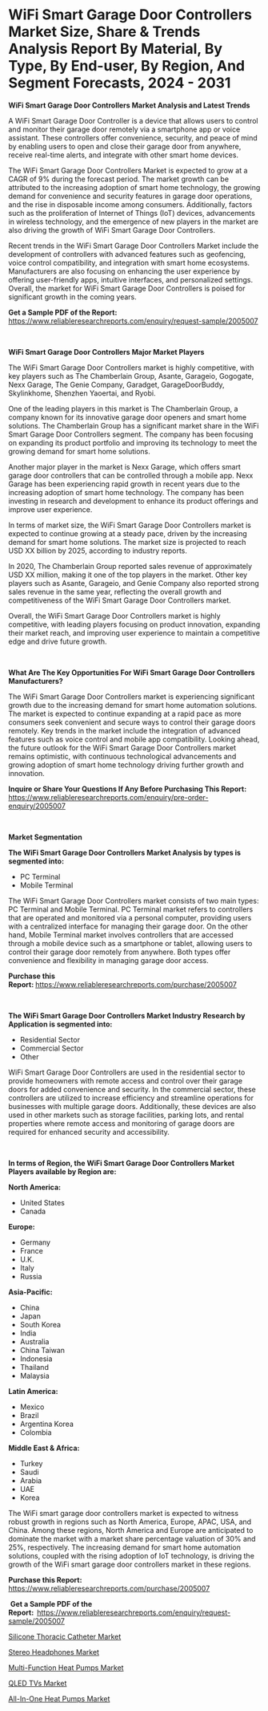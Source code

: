 <p><h1>WiFi Smart Garage Door Controllers Market Size, Share & Trends Analysis Report By Material, By Type, By End-user, By Region, And Segment Forecasts, 2024 - 2031</h1></p><p><strong>WiFi Smart Garage Door Controllers Market Analysis and Latest Trends</strong></p>
<p><p>A WiFi Smart Garage Door Controller is a device that allows users to control and monitor their garage door remotely via a smartphone app or voice assistant. These controllers offer convenience, security, and peace of mind by enabling users to open and close their garage door from anywhere, receive real-time alerts, and integrate with other smart home devices.</p><p>The WiFi Smart Garage Door Controllers Market is expected to grow at a CAGR of 9% during the forecast period. The market growth can be attributed to the increasing adoption of smart home technology, the growing demand for convenience and security features in garage door operations, and the rise in disposable income among consumers. Additionally, factors such as the proliferation of Internet of Things (IoT) devices, advancements in wireless technology, and the emergence of new players in the market are also driving the growth of WiFi Smart Garage Door Controllers.</p><p>Recent trends in the WiFi Smart Garage Door Controllers Market include the development of controllers with advanced features such as geofencing, voice control compatibility, and integration with smart home ecosystems. Manufacturers are also focusing on enhancing the user experience by offering user-friendly apps, intuitive interfaces, and personalized settings. Overall, the market for WiFi Smart Garage Door Controllers is poised for significant growth in the coming years.</p></p>
<p><strong>Get a Sample PDF of the Report:&nbsp;</strong> <a href="https://www.reliableresearchreports.com/enquiry/request-sample/2005007">https://www.reliableresearchreports.com/enquiry/request-sample/2005007</a></p>
<p>&nbsp;</p>
<p><strong>WiFi Smart Garage Door Controllers Major Market Players</strong></p>
<p><p>The WiFi Smart Garage Door Controllers market is highly competitive, with key players such as The Chamberlain Group, Asante, Garageio, Gogogate, Nexx Garage, The Genie Company, Garadget, GarageDoorBuddy, Skylinkhome, Shenzhen Yaoertai, and Ryobi. </p><p>One of the leading players in this market is The Chamberlain Group, a company known for its innovative garage door openers and smart home solutions. The Chamberlain Group has a significant market share in the WiFi Smart Garage Door Controllers segment. The company has been focusing on expanding its product portfolio and improving its technology to meet the growing demand for smart home solutions. </p><p>Another major player in the market is Nexx Garage, which offers smart garage door controllers that can be controlled through a mobile app. Nexx Garage has been experiencing rapid growth in recent years due to the increasing adoption of smart home technology. The company has been investing in research and development to enhance its product offerings and improve user experience.</p><p>In terms of market size, the WiFi Smart Garage Door Controllers market is expected to continue growing at a steady pace, driven by the increasing demand for smart home solutions. The market size is projected to reach USD XX billion by 2025, according to industry reports.</p><p>In 2020, The Chamberlain Group reported sales revenue of approximately USD XX million, making it one of the top players in the market. Other key players such as Asante, Garageio, and Genie Company also reported strong sales revenue in the same year, reflecting the overall growth and competitiveness of the WiFi Smart Garage Door Controllers market. </p><p>Overall, the WiFi Smart Garage Door Controllers market is highly competitive, with leading players focusing on product innovation, expanding their market reach, and improving user experience to maintain a competitive edge and drive future growth.</p></p>
<p>&nbsp;</p>
<p><strong>What Are The Key Opportunities For WiFi Smart Garage Door Controllers Manufacturers?</strong></p>
<p><p>The WiFi Smart Garage Door Controllers market is experiencing significant growth due to the increasing demand for smart home automation solutions. The market is expected to continue expanding at a rapid pace as more consumers seek convenient and secure ways to control their garage doors remotely. Key trends in the market include the integration of advanced features such as voice control and mobile app compatibility. Looking ahead, the future outlook for the WiFi Smart Garage Door Controllers market remains optimistic, with continuous technological advancements and growing adoption of smart home technology driving further growth and innovation.</p></p>
<p><strong>Inquire or Share Your Questions If Any Before Purchasing This Report:</strong> <a href="https://www.reliableresearchreports.com/enquiry/pre-order-enquiry/2005007">https://www.reliableresearchreports.com/enquiry/pre-order-enquiry/2005007</a></p>
<p>&nbsp;</p>
<p><strong>Market Segmentation</strong></p>
<p><strong>The WiFi Smart Garage Door Controllers Market Analysis by types is segmented into:</strong></p>
<p><ul><li>PC Terminal</li><li>Mobile Terminal</li></ul></p>
<p><p>The WiFi Smart Garage Door Controllers market consists of two main types: PC Terminal and Mobile Terminal. PC Terminal market refers to controllers that are operated and monitored via a personal computer, providing users with a centralized interface for managing their garage door. On the other hand, Mobile Terminal market involves controllers that are accessed through a mobile device such as a smartphone or tablet, allowing users to control their garage door remotely from anywhere. Both types offer convenience and flexibility in managing garage door access.</p></p>
<p><strong>Purchase this Report:&nbsp;</strong><a href="https://www.reliableresearchreports.com/purchase/2005007">https://www.reliableresearchreports.com/purchase/2005007</a></p>
<p>&nbsp;</p>
<p><strong>The WiFi Smart Garage Door Controllers Market Industry Research by Application is segmented into:</strong></p>
<p><ul><li>Residential Sector</li><li>Commercial Sector</li><li>Other</li></ul></p>
<p><p>WiFi Smart Garage Door Controllers are used in the residential sector to provide homeowners with remote access and control over their garage doors for added convenience and security. In the commercial sector, these controllers are utilized to increase efficiency and streamline operations for businesses with multiple garage doors. Additionally, these devices are also used in other markets such as storage facilities, parking lots, and rental properties where remote access and monitoring of garage doors are required for enhanced security and accessibility.</p></p>
<p>&nbsp;</p>
<p><strong>In terms of Region, the WiFi Smart Garage Door Controllers Market Players available by Region are:</strong></p>
<p>
    <p> <strong> North America: </strong>
        <ul>
            <li>United States</li>
            <li>Canada</li>
        </ul>
        </p> 
    <p> <strong> Europe: </strong>
        <ul>
            <li>Germany</li>
            <li>France</li>
            <li>U.K.</li>
            <li>Italy</li>
            <li>Russia</li>
        </ul>
        </p> 
    <p> <strong> Asia-Pacific: </strong>
        <ul>
            <li>China</li>
            <li>Japan</li>
            <li>South Korea</li>
            <li>India</li>
            <li>Australia</li>
            <li>China Taiwan</li>
            <li>Indonesia</li>
            <li>Thailand</li>
            <li>Malaysia</li>
        </ul>
        </p> 
    <p> <strong> Latin America: </strong>
        <ul>
            <li>Mexico</li>
            <li>Brazil</li>
            <li>Argentina Korea</li>
            <li>Colombia</li>
        </ul>
        </p> 
    <p> <strong> Middle East & Africa: </strong>
        <ul>
            <li>Turkey</li>
            <li>Saudi</li>
            <li>Arabia</li>
            <li>UAE</li>
            <li>Korea</li>
        </ul>
    </p>
    </p>
<p><p>The WiFi smart garage door controllers market is expected to witness robust growth in regions such as North America, Europe, APAC, USA, and China. Among these regions, North America and Europe are anticipated to dominate the market with a market share percentage valuation of 30% and 25%, respectively. The increasing demand for smart home automation solutions, coupled with the rising adoption of IoT technology, is driving the growth of the WiFi smart garage door controllers market in these regions.</p></p>
<p><strong>Purchase this Report: </strong><a href="https://www.reliableresearchreports.com/purchase/2005007">https://www.reliableresearchreports.com/purchase/2005007</a></p>
<p>&nbsp;<strong>Get a Sample PDF of the Report:&nbsp;&nbsp;</strong><a href="https://www.reliableresearchreports.com/enquiry/request-sample/2005007">https://www.reliableresearchreports.com/enquiry/request-sample/2005007</a></p>
<p><strong></strong></p>
<p><p><a href="https://frill-swim-3cd.notion.site/Silicone-Thoracic-Catheter-Market-Insights-Market-Players-and-Forecast-Till-2031-dbcb075db76943ab8e2ba28cef73cc88">Silicone Thoracic Catheter Market</a></p><p><a href="https://view.publitas.com/reportprime-1/stereo-headphones-market-size-share-trends-analysis-report-by-material-by-type-by-end-user-by-region-and-segment-forecasts-2024-2031/">Stereo Headphones Market</a></p><p><a href="https://cautious-neon-760.notion.site/Multi-Function-Heat-Pumps-Market-Insights-Market-Players-and-Forecast-Till-2031-37b3c7dfb8ac4b29af4567175ef6f4cc">Multi-Function Heat Pumps Market</a></p><p><a href="https://view.publitas.com/reportprime-1/qled-tvs-market-size-share-trends-analysis-report-by-material-by-type-by-end-user-by-region-and-segment-forecasts-2024-2031/">QLED TVs Market</a></p><p><a href="https://spotless-saver-8fd.notion.site/All-In-One-Heat-Pumps-Market-Size-Share-Trends-Analysis-Report-By-Material-By-Type-By-End-user--ecbf3652128a4d6b8ad14e699edfe93a">All-In-One Heat Pumps Market</a></p></p>